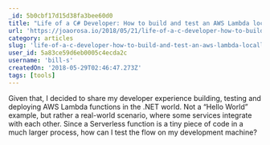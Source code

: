 ```yaml
---
_id: 5b0cbf17d15d38fa3bee60d0
title: "Life of a C# Developer: How to build and test an AWS Lambda locally"
url: 'https://joaorosa.io/2018/05/21/life-of-a-c-developer-how-to-build-and-test-an-aws-lambda-locally/'
category: articles
slug: 'life-of-a-c-developer-how-to-build-and-test-an-aws-lambda-locally'
user_id: 5a83ce59d6eb0005c4ecda2c
username: 'bill-s'
createdOn: '2018-05-29T02:46:47.273Z'
tags: [tools]
---
```


Given that, I decided to share my developer experience building, testing and deploying AWS Lambda functions in the .NET world. Not a “Hello World” example, but rather a real-world scenario, where some services integrate with each other. Since a Serverless function is a tiny piece of code in a much larger process, how can I test the flow on my development machine?
